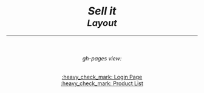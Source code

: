 <h1 align="center"><i>Sell it</i><br>
<sup align="center"><i>Layout</i></sup></h1>
<hr>
<br>
<div align="center">
<h6>gh-pages view:</h6>
<a  align="center" href="https://maxdudko.github.io/Sell-it_Layout/login_page/index.html" target="_blank">:heavy_check_mark: Login Page</a>
<br>
<a  align="center" href="https://maxdudko.github.io/Sell-it_Layout/product-list/index.html" target="_blank">:heavy_check_mark: Product List</a>
</div>
